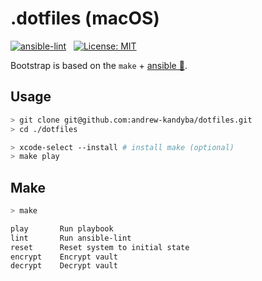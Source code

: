 # .dotfiles (macOS)

[![ansible-lint](https://github.com/andrew-kandyba/dotfiles/actions/workflows/ansible-lint.yml/badge.svg)](https://github.com/andrew-kandyba/dotfiles/actions/workflows/ansible-lint.yml) &nbsp; [![License: MIT](https://img.shields.io/badge/License-MIT-green.svg)](https://opensource.org/licenses/MIT) &nbsp;

Bootstrap is based on the `make` + [ansible 🤖](https://docs.ansible.com/ansible/latest/getting_started/introduction.html).

## Usage
```bash
> git clone git@github.com:andrew-kandyba/dotfiles.git
> cd ./dotfiles

> xcode-select --install # install make (optional)
> make play
```

## Make
```bash
> make

play       Run playbook
lint       Run ansible-lint
reset      Reset system to initial state
encrypt    Encrypt vault
decrypt    Decrypt vault
```
